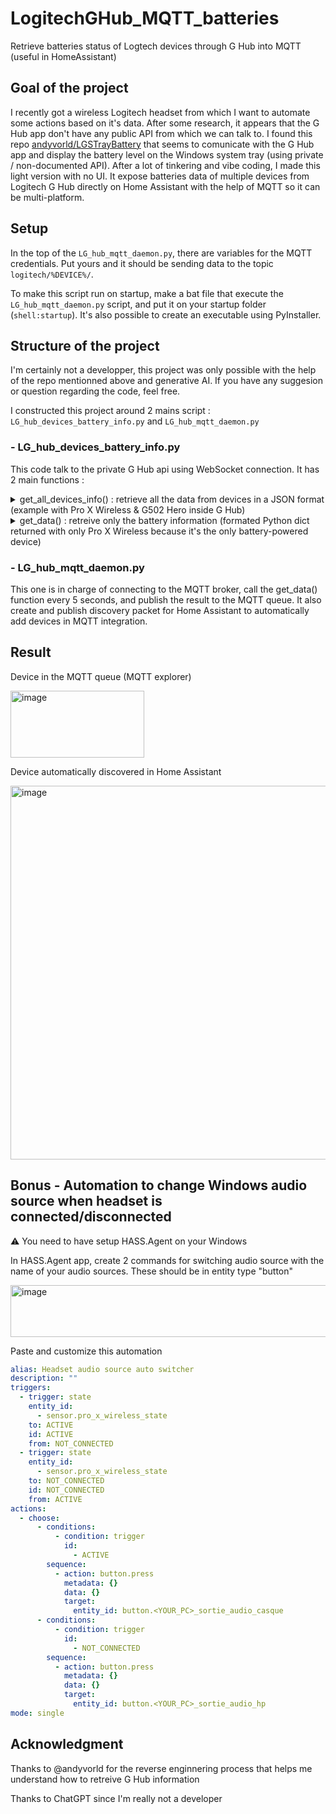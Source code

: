 # LogitechGHub_MQTT_batteries
Retrieve batteries status of Logtech devices through G Hub into MQTT (useful in HomeAssistant)

## Goal of the project
I recently got a wireless Logitech headset from which I want to automate some actions based on it's data. After some research, it appears that the G Hub app don't have any public API from which we can talk to.
I found this repo [andyvorld/LGSTrayBattery](https://github.com/andyvorld/LGSTrayBattery) that seems to comunicate with the G Hub app and display the battery level on the Windows system tray (using private / non-documented API). After a lot of tinkering and vibe coding, I made this light version with no UI.
It expose batteries data of multiple devices from Logitech G Hub directly on Home Assistant with the help of MQTT so it can be multi-platform.

## Setup
In the top of the `LG_hub_mqtt_daemon.py`, there are variables for the MQTT credentials. Put yours and it should be sending data to the topic `logitech/%DEVICE%/`.

To make this script run on startup, make a bat file that execute the `LG_hub_mqtt_daemon.py` script, and put it on your startup folder (`shell:startup`). It's also possible to create an executable using PyInstaller.

## Structure of the project
I'm certainly not a developper, this project was only possible with the help of the repo mentionned above and generative AI. If you have any suggesion or question regarding the code, feel free.

I constructed this project around 2 mains script : `LG_hub_devices_battery_info.py` and `LG_hub_mqtt_daemon.py`
### - LG_hub_devices_battery_info.py
This code talk to the private G Hub api using WebSocket connection. It has 2 main functions :
<details><summary>get_all_devices_info() : retrieve all the data from devices in a JSON format (example with Pro X Wireless & G502 Hero inside G Hub)</summary>
  
  ```json
  {
   "id":"dev00000002",
   "name":"PRO X WIRELESS",
   "type":"HEADSET",
   "capabilities":{
      "audio":{
         "hasDts":false,
         "hasDolby":false,
         "hasDtsHx2e":true,
         "hasBlueVoice1":true,
         "hasBlueVoice2":false,
         "hasLogivoice":false,
         "hasSamplerApo":false,
         "hasAutomaticGainControl":false,
         "hasMicrophoneVolumeFeatures":false,
         "syncMicSettingsCardGainWithSystem":false,
         "hasProEq":false,
         "hasOnboardEq":false,
         "hasOnboardProEq":false,
         "hasCenturionEq":false,
         "hasCenturionOnboardEq":false,
         "hasLightspeedAux":false,
         "hasCenturionVolumeInAcoustics":false,
         "hasAudioMixingMatrix":false,
         "hasMicrophoneTest":false,
         "hasEq":true,
         "hasAcoustics":true,
         "hasHardwareNoiseReduction":false,
         "hasCenturionOnboardNoiseReduction":false,
         "hasHeadsetTones":false,
         "hasSidetoneInSettings":false,
         "hasCenturionVolumeInSettings":false,
         "hasNoiseExposureInSettings":false,
         "hasHidMic":false,
         "hasDenoiser":false,
         "hasHeadphoneJack":false,
         "micLightingOptOut":false,
         "hasMicFunctionalLighting":false,
         "hasLatchingMuteButton":false,
         "hasMicLedSupport":false,
         "hasMicrophoneSettings":false,
         "hasMicrophonePreset":false
      },
      "sleepTimer":false,
      "mstateSupport":{
         "count":1,
         "timeOut":0
      },
      "fnInversion":false,
      "presentSplashScreen":false,
      "customizableColor":false,
      "wirelessReportRate":false,
      "hybridEngine":false,
      "advancedSleepTimer":false,
      "angleSnapping":false,
      "excludeGShift":false,
      "hostRemovalSupport":false,
      "hostInfos":false,
      "gkeyLayout":"INVALID_GKEY_LAYOUT",
      "hasBatteryStatus":true,
      "powerOffTimer":true,
      "requiresBackupForDfu":false,
      "unifiedBattery":false,
      "dpiLighting":false,
      "hasGlobalDamping":false,
      "nonInteractive":false,
      "chargepadCompatible":false,
      "individuality":false,
      "defaultSlotFormat":"INVALID_FORMAT",
      "fnToggle":false,
      "isFullHidppWheel":false,
      "hasConfigurationProfiles":false,
      "disableCenterSpring":false,
      "hasOnboardDeviceName":false,
      "systemTraySupport":false,
      "cidBasedGameModeSupport":false,
      "depotNotRequired":false,
      "ledBrightness":false,
      "autoSleep":false,
      "hasFactoryReset":false,
      "disableLightingViewMenu":false,
      "dpiVersion":0,
      "hasWiredReportRate":false,
      "keyboardSize":"UNKNOWN",
      "uiThemeVersion":0,
      "deviceNameMaxLength":0,
      "hasBatteryEcoMode":false,
      "hasTotalUsageTime":false,
      "iprofileDatasyncSupport":false,
      "modeMatchingAlgorithm":"DEFAULT",
      "useRealSoc":false,
      "hasEuPowerModeControl":false,
      "hasBunnyHoppingSupport":false,
      "hasSpatialSound":false,
      "hasPerformanceReportRate":false,
      "hasRename":false,
      "deviceSettingsVersion":0,
      "hasOnboardEditSupport":false
   },
   "state":"NOT_CONNECTED",
   "activeInterfaces":[],
   "battery_percentage":98,
   "charging":false,
   "connected":"None"
},
{
   "id":"dev00000003",
   "name":"G502 HERO",
   "type":"MOUSE",
   "capabilities":{
      "lightingSupport":{
         "deviceCategory":"MOUSE_RGB_ZONAL",
         "typeMap":{
            "ZONE_BRANDING":"LOGO",
            "ZONE_PRIMARY":"PRIMARY"
         },
         "zones":[
            {
               "zoneType":"ZONE_PRIMARY",
               "supportedEffects":[
                  {
                     "id":"OFF",
                     "syncable":true,
                     "fixedIntensity":false,
                     "signature":false,
                     "inactivityOnly":false,
                     "name":"",
                     "fixedRate":false,
                     "fixedSaturation":false,
                     "derivativeOverrides":{}
                  },
                  {
                     "id":"FIXED",
                     "syncable":true,
                     "fixedIntensity":false,
                     "signature":false,
                     "inactivityOnly":false,
                     "name":"",
                     "fixedRate":false,
                     "fixedSaturation":false,
                     "derivativeOverrides":{}
                  },
                  {
                     "id":"CYCLE",
                     "syncable":true,
                     "fixedIntensity":false,
                     "signature":false,
                     "inactivityOnly":false,
                     "name":"",
                     "fixedRate":false,
                     "fixedSaturation":false,
                     "derivativeOverrides":{}
                  },
                  {
                     "id":"BREATHING",
                     "syncable":true,
                     "fixedIntensity":false,
                     "signature":false,
                     "inactivityOnly":false,
                     "name":"",
                     "fixedRate":false,
                     "fixedSaturation":false,
                     "derivativeOverrides":{}
                  }
               ],
               "onboardCluster":"CLUSTER_DEFAULT"
            },
            {
               "zoneType":"ZONE_BRANDING",
               "supportedEffects":[
                  {
                     "id":"OFF",
                     "syncable":true,
                     "fixedIntensity":false,
                     "signature":false,
                     "inactivityOnly":false,
                     "name":"",
                     "fixedRate":false,
                     "fixedSaturation":false,
                     "derivativeOverrides":{}
                  },
                  {
                     "id":"FIXED",
                     "syncable":true,
                     "fixedIntensity":false,
                     "signature":false,
                     "inactivityOnly":false,
                     "name":"",
                     "fixedRate":false,
                     "fixedSaturation":false,
                     "derivativeOverrides":{}
                  },
                  {
                     "id":"CYCLE",
                     "syncable":true,
                     "fixedIntensity":false,
                     "signature":false,
                     "inactivityOnly":false,
                     "name":"",
                     "fixedRate":false,
                     "fixedSaturation":false,
                     "derivativeOverrides":{}
                  },
                  {
                     "id":"BREATHING",
                     "syncable":true,
                     "fixedIntensity":false,
                     "signature":false,
                     "inactivityOnly":false,
                     "name":"",
                     "fixedRate":false,
                     "fixedSaturation":false,
                     "derivativeOverrides":{}
                  }
               ],
               "onboardCluster":"CLUSTER_DEFAULT"
            }
         ],
         "isMonochrome":false,
         "isPerKey":false,
         "brightnessLevels":[],
         "powerSavingEffect":false,
         "lowBatteryEffect":false,
         "brightnessPercentage":false,
         "gamma":false,
         "firmwareOnly":false,
         "offRamp":false,
         "activeDimming":false,
         "hasPositionalEffect":false,
         "hasPastelPalette":false,
         "hasRingLeds":false,
         "hasMasterSwitch":false,
         "needKeepAliveSignal":false,
         "hasPcStateSync":false,
         "btSoftwareEffects":false,
         "overallBrightness":false,
         "combinedLightingSettings":false,
         "hasLowSmoothSpeed":false,
         "defaultSmoothSpeed":0,
         "hasLimitedLowBatteryEffects":false,
         "hasReportRateLimitedLighting":false,
         "useFwInactivityLighting":false,
         "hasLightBar":false
      },
      "sleepTimer":false,
      "mstateSupport":{
         "count":1,
         "timeOut":0
      },
      "fnInversion":false,
      "presentSplashScreen":false,
      "customizableColor":false,
      "wirelessReportRate":false,
      "hybridEngine":false,
      "advancedSleepTimer":false,
      "onboardProfiles":{
         "disableProfileNaming":false,
         "profilesAlwaysActive":false,
         "supportsOnboardMode":true,
         "useFileSystem":false,
         "prioritizeSoftwareDefaults":false
      },
      "angleSnapping":false,
      "excludeGShift":false,
      "hostRemovalSupport":false,
      "hostInfos":false,
      "gkeyLayout":"INVALID_GKEY_LAYOUT",
      "hasBatteryStatus":false,
      "powerOffTimer":false,
      "requiresBackupForDfu":true,
      "unifiedBattery":false,
      "dpiLighting":true,
      "hasGlobalDamping":false,
      "nonInteractive":false,
      "chargepadCompatible":false,
      "individuality":false,
      "defaultSlotFormat":"INVALID_FORMAT",
      "fnToggle":false,
      "isFullHidppWheel":false,
      "hasConfigurationProfiles":false,
      "disableCenterSpring":false,
      "hasOnboardDeviceName":false,
      "systemTraySupport":false,
      "cidBasedGameModeSupport":false,
      "depotNotRequired":false,
      "ledBrightness":false,
      "autoSleep":false,
      "hasFactoryReset":false,
      "disableLightingViewMenu":false,
      "dpiVersion":0,
      "hasWiredReportRate":false,
      "keyboardSize":"UNKNOWN",
      "uiThemeVersion":0,
      "deviceNameMaxLength":0,
      "hasBatteryEcoMode":false,
      "hasTotalUsageTime":false,
      "iprofileDatasyncSupport":false,
      "modeMatchingAlgorithm":"DEFAULT",
      "useRealSoc":false,
      "hasEuPowerModeControl":false,
      "hasBunnyHoppingSupport":false,
      "hasSpatialSound":false,
      "hasPerformanceReportRate":false,
      "hasRename":false,
      "deviceSettingsVersion":0,
      "hasOnboardEditSupport":false
   },
   "state":"ACTIVE",
   "activeInterfaces":[
      {
         "type":"DEVIO",
         "id":"046d_c08b",
         "pid":49291,
         "modelId":0,
         "extendedModel":0,
         "serialNumber":"875644685",
         "path":"usb\\vid_046d&pid_c08b&mi_01\\9&1dd452ae&0&0001",
         "containerId":"2123d630-d100-501d-9b76-7c04d4994b82",
         "deviceType":"MOUSE",
         "deviceName":"G502 HERO Gaming Mouse",
         "keyboardLayout":"INVALID_LAYOUT",
         "firmwareVersion":"127.3.10",
         "firmwareName":"U127",
         "firmwareRevision":3,
         "hardwareRevision":0,
         "unitId":"875644685",
         "fwEntities":{},
         "connectionType":"USB",
         "hasOnboardMode":true,
         "parentPath":"",
         "hashedSerialNumber":"",
         "hashedUnitId":"fef19ca5686bf0c8ee4d07953d8c42238aeea5c28de69661b7d25a3401a5b389"
      }
   ]
}
  ```

</details>
<details><summary>get_data() : retreive only the battery information (formated Python dict returned with only Pro X Wireless because it's the only battery-powered device)</summary>
  
  ```python
{'PRO X WIRELESS': {'model': None, 'state': 'NOT_CONNECTED', 'percentage': 98, 'charging': False}}
  ```
</details>

### - LG_hub_mqtt_daemon.py
This one is in charge of connecting to the MQTT broker, call the get_data() function every 5 seconds, and publish the result to the MQTT queue. It also create and publish discovery packet for Home Assistant to automatically add devices in MQTT integration.

## Result
Device in the MQTT queue (MQTT explorer)

<img width="214" height="107" alt="image" src="https://github.com/user-attachments/assets/8d1a438c-57bd-4ed3-b6cd-cd612ffcb8a7" />

Device automatically discovered in Home Assistant

<img width="1617" height="598" alt="image" src="https://github.com/user-attachments/assets/71dc8ba4-24c4-4c58-9e69-218a8c74f053" />

## Bonus - Automation to change Windows audio source when headset is connected/disconnected
⚠️ You need to have setup HASS.Agent on your Windows

In HASS.Agent app, create 2 commands for switching audio source with the name of your audio sources. These should be in entity type "button"

<img width="850" height="83" alt="image" src="https://github.com/user-attachments/assets/e92938fc-9538-4d14-895e-c030ceb35d57" />

Paste and customize this automation

```yaml
alias: Headset audio source auto switcher
description: ""
triggers:
  - trigger: state
    entity_id:
      - sensor.pro_x_wireless_state
    to: ACTIVE
    id: ACTIVE
    from: NOT_CONNECTED
  - trigger: state
    entity_id:
      - sensor.pro_x_wireless_state
    to: NOT_CONNECTED
    id: NOT_CONNECTED
    from: ACTIVE
actions:
  - choose:
      - conditions:
          - condition: trigger
            id:
              - ACTIVE
        sequence:
          - action: button.press
            metadata: {}
            data: {}
            target:
              entity_id: button.<YOUR_PC>_sortie_audio_casque
      - conditions:
          - condition: trigger
            id:
              - NOT_CONNECTED
        sequence:
          - action: button.press
            metadata: {}
            data: {}
            target:
              entity_id: button.<YOUR_PC>_sortie_audio_hp
mode: single
```

## Acknowledgment
Thanks to @andyvorld for the reverse enginnering process that helps me understand how to retreive G Hub information

Thanks to ChatGPT since I'm really not a developer
